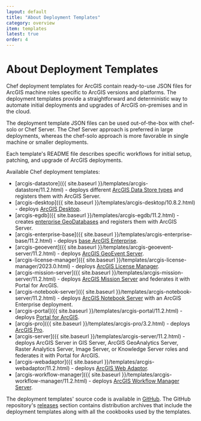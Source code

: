 ```yaml
---
layout: default
title: "About Deployment Templates"
category: overview
item: templates
latest: true
order: 4
---
```


# About Deployment Templates

Chef deployment templates for ArcGIS contain ready-to-use JSON files for ArcGIS machine roles specific to ArcGIS versions and platforms. The deployment templates provide a straightforward and deterministic way to automate initial deployments and upgrades of ArcGIS on-premises and in the cloud.

The deployment template JSON files can be used out-of-the-box with chef-solo or Chef Server. The Chef Server approach is preferred in large deployments, whereas the chef-solo approach is more favorable in single machine or smaller deployments.

Each template's README file describes specific workflows for initial setup, patching, and upgrade of ArcGIS deployments.

Available Chef deployment templates:

* [arcgis-datastore]({{ site.baseurl }}/templates/arcgis-datastore/11.2.html) - deploys different [ArcGIS Data Store types](https://enterprise.arcgis.com/en/portal/11.2/administer/windows/what-is-arcgis-data-store.htm) and registers them with ArcGIS Server.
* [arcgis-desktop]({{ site.baseurl }}/templates/arcgis-desktop/10.8.2.html) - deploys [ArcGIS Desktop](https://desktop.arcgis.com/en/).
* [arcgis-egdb]({{ site.baseurl }}/templates/arcgis-egdb/11.2.html) - creates [enterprise GeoDatabases](https://enterprise.arcgis.com/en/server/11.2/manage-data/windows/enterprise-geodatabases-and-arcgis-enterprise.htm) and registers them with ArcGIS Server.
* [arcgis-enterprise-base]({{ site.baseurl }}/templates/arcgis-enterprise-base/11.2.html) - deploys [base ArcGIS Enterprise](https://enterprise.arcgis.com/en/get-started/11.2/windows/base-arcgis-enterprise-deployment.htm).
* [arcgis-geoevent]({{ site.baseurl }}/templates/arcgis-geoevent-server/11.2.html) - deploys [ArcGIS GeoEvent Server](https://enterprise.arcgis.com/en/geoevent/).
* [arcgis-license-manager]({{ site.baseurl }}/templates/arcgis-license-manager/2023.0.html) - deploys [ArcGIS License Manager](https://desktop.arcgis.com/en/license-manager/latest/welcome.htm).
* [arcgis-mission-server]({{ site.baseurl }}/templates/arcgis-mission-server/11.2.html) - deploys [ArcGIS Mission Server](https://enterprise.arcgis.com/en/mission/) and federates it with  Portal for ArcGIS.
* [arcgis-notebook-server]({{ site.baseurl }}/templates/arcgis-notebook-server/11.2.html) - deploys [ArcGIS Notebook Server](https://enterprise.arcgis.com/en/notebook/) with an ArcGIS Enterprise deployment.
* [arcgis-portal]({{ site.baseurl }}/templates/arcgis-portal/11.2.html) - deploys [Portal for ArcGIS](https://enterprise.arcgis.com/en/portal/).
* [arcgis-pro]({{ site.baseurl }}/templates/arcgis-pro/3.2.html) - deploys [ArcGIS Pro](https://www.esri.com/en-us/arcgis/products/arcgis-pro/overview).
* [arcgis-server]({{ site.baseurl }}/templates/arcgis-server/11.2.html) - deploys ArcGIS Server in GIS Server, ArcGIS GeoAnalytics Server, Raster Analytics Server, Image Server, or Knowledge Server roles and federates it with Portal for ArcGIS.
* [arcgis-webadaptor]({{ site.baseurl }}/templates/arcgis-webadaptor/11.2.html) - deploys [ArcGIS Web Adaptor](https://enterprise.arcgis.com/en/server/11.2/install/windows/about-the-arcgis-web-adaptor.htm).
* [arcgis-workflow-manager]({{ site.baseurl }}/templates/arcgis-workflow-manager/11.2.html) - deploys [ArcGIS Workflow Manager Server](https://enterprise.arcgis.com/en/workflow/).

 The deployment templates' source code is available in [GitHub](https://github.com/Esri/arcgis-cookbook). The GitHub repository's [releases](https://github.com/Esri/arcgis-cookbook/releases) section contains distribution archives that include the deployment templates along with all the cookbooks used by the templates.
